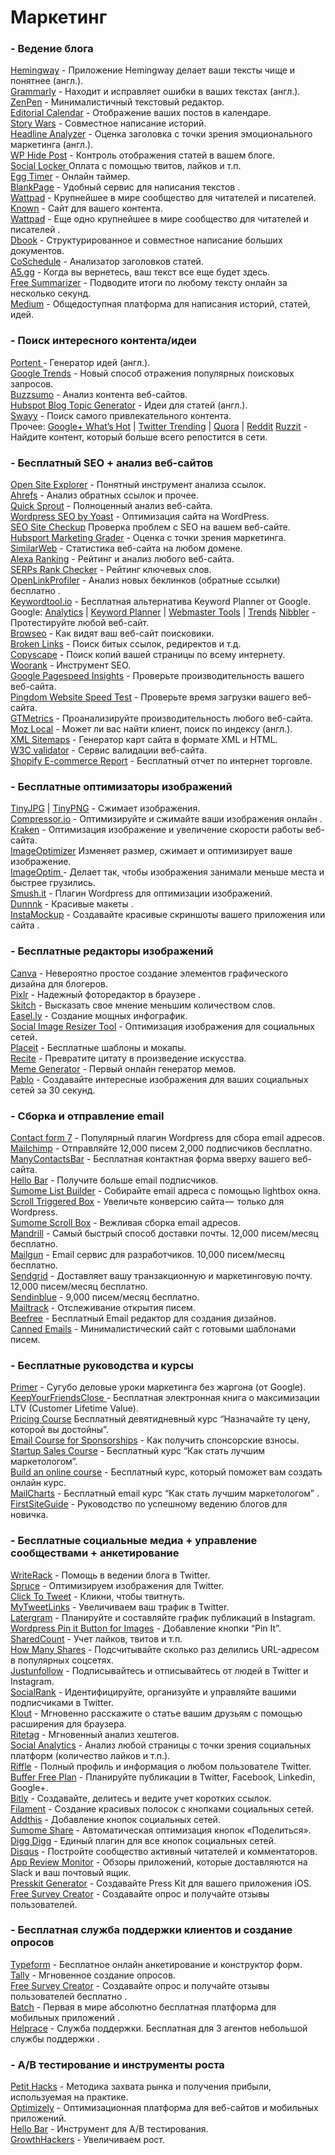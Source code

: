 # Маркетинг
### - Ведение блога

[Hemingway](http://www.hemingwayapp.com/) - Приложение Hemingway делает ваши тексты чище и понятнее (англ.).          
[Grammarly](https://free.grammarly.com/) - Находит и исправляет ошибки в ваших текстах (англ.).          
[ZenPen](http://www.zenpen.io/) - Минималистичный текстовый редактор.          
[Editorial Calendar](https://wordpress.org/plugins/editorial-calendar/) - Отображение ваших постов в календаре.          
[Story Wars](https://www.storywars.net/) - Совместное написание историй.          
[Headline Analyzer](http://www.aminstitute.com/headline/) - Оценка заголовка с точки зрения эмоционального маркетинга (англ.).          
[WP Hide Post](https://wordpress.org/plugins/wp-hide-post/) - Контроль отображения статей в вашем блоге.          
[Social Locker ](https://wordpress.org/plugins/social-locker/)   Оплата с помощью твитов, лайков и т.п.          
[Egg Timer](http://e.ggtimer.com/) - Онлайн таймер.          
[BlankPage](https://blankpage.io/) - Удобный сервис для написания текстов .          
[Wattpad](https://www.wattpad.com/signup) - Крупнейшее в мире сообщество для читателей и писателей.          
[Known](https://withknown.com/) - Сайт для вашего контента.          
[Wattpad](https://www.wattpad.com/signup) - Еще одно крупнейшее в мире сообщество для читателей и писателей .          
[Dbook](https://www.dbook.org/) - Структурированное и совместное написание больших документов.          
[CoSchedule](http://coschedule.com/headline-analyzer) - Анализатор заголовков статей.          
[A5.gg](http://a5.gg/) - Когда вы вернетесь, ваш текст все еще будет здесь.          
[Free Summarizer](http://freesummarizer.com/) - Подводите итоги по любому тексту онлайн за несколько секунд.          
[Medium](http://medium.com/) - Общедоступная платформа для написания историй, статей, идей.          

### - Поиск интересного контента/идеи

[Portent ](http://www.portent.com/tools/title-maker) - Генератор идей (англ.).          
[Google Trends](http://www.google.com/trends/hottrends/visualize?pn=p1) - Новый способ отражения популярных поисковых запросов.          
[Buzzsumo](http://buzzsumo.com/) - Анализ контента веб-сайтов.          
[Hubspot Blog Topic Generator](http://www.hubspot.com/blog-topic-generator) - Идеи для статей (англ.).          
[Swayy](http://www.swayy.co/) -  Поиск самого привлекательного контента.          
Прочее: [Google+ What’s Hot](https://plus.google.com/explore/) | [Twitter Trending](https://twitter.com/) | [Quora](http://www.quora.com/Content-Strategy) | [Reddit](http://www.reddit.com/)
[Ruzzit](http://www.ruzzit.com/) - Найдите контент, который больше всего репостится в сети.          

### - Бесплатный SEO + анализ веб-сайтов

[Open Site Explorer](https://moz.com/researchtools/ose/) - Понятный инструмент анализа ссылок.          
[Ahrefs](https://ahrefs.com/) - Анализ обратных ссылок и прочее.          
[Quick Sprout](http://www.quicksprout.com/) - Полноценный анализ веб-сайта.          
[Wordpress SEO by Yoast](https://wordpress.org/plugins/wordpress-seo/) - Оптимизация сайта на WordPress.          
[SEO Site Checkup](http://seositecheckup.com/)  Проверка проблем с SEO на вашем веб-сайте.          
[Hubsport Marketing Grader](https://marketing.grader.com/) - Оценка с точки зрения маркетинга.          
[SimilarWeb](http://www.similarweb.com/) - Статистика веб-сайта на любом домене.          
[Alexa Ranking](http://www.alexa.com/) - Рейтинг и анализ любого веб-сайта.          
[SERPs Rank Checker](https://serps.com/tools/rank_checker) - Рейтинг ключевых слов.          
[OpenLinkProfiler](http://openlinkprofiler.org/) - Анализ новых беклинков (обратные ссылки) бесплатно           .          
[Keywordtool.io](http://keywordtool.io/) - Бесплатная альтернатива Keyword Planner от Google.           
Google: [Analytics](http://www.google.com/analytics/) | [Keyword Planner](http://adwords.google.com/keywordplanner) | [Webmaster Tools](https://www.google.com/webmasters/tools/home?hl=en) | [Trends](http://www.google.com/trends/)
[Nibbler](http://nibbler.silktide.com/) - Протестируйте любой веб-сайт.          
[Browseo](http://www.browseo.net/) - Как видят ваш веб-сайт поисковики.          
[Broken Links](http://www.internetmarketingninjas.com/seo-tools/google-sitemap-generator/) - Поиск битых ссылок, редиректов и т.д.          
[Copyscape](http://www.copyscape.com/) - Поиск копий вашей страницы по всему интернету.          
[Woorank](http://www.woorank.com/) - Инструмент SEO.          
[Google Pagespeed Insights](https://developers.google.com/speed/pagespeed/insights/) - Проверьте производительность вашего веб-сайта.          
[Pingdom Website Speed Test](http://tools.pingdom.com/fpt/) - Проверьте время загрузки вашего веб-сайта.          
[GTMetrics](http://gtmetrix.com/) - Проанализируйте производительность любого веб-сайта.          
[Moz Local](https://moz.com/local/search) - Может ли вас найти клиент, поиск по индексу (англ.).          
[XML Sitemaps](https://www.xml-sitemaps.com/) - Генератор карт сайта в формате XML и HTML.          
[W3C validator](http://validator.w3.org/) - Сервис валидации веб-сайта.          
[Shopify E-commerce Report](https://ecommerce.shopify.com/grader) - Бесплатный отчет по интернет торговле.          


### - Бесплатные оптимизаторы изображений

[TinyJPG](https://tinyjpg.com/)  | [TinyPNG](https://tinypng.com/) - Сжимает изображения.          
[Compressor.io](https://compressor.io/) - Оптимизируйте и сжимайте ваши изображения онлайн           .          
[Kraken](https://kraken.io/web-interface) - Оптимизация изображение и увеличение скорости работы веб-сайта.          
[ImageOptimizer](http://www.imageoptimizer.net/Pages/Home.aspx)  Изменяет размер, сжимает и оптимизирует ваше изображение.          
[ImageOptim ](https://imageoptim.com/) - Делает так, чтобы изображения занимали меньше места и быстрее грузились.          
[Smush.it](https://wordpress.org/plugins/wp-smushit/) - Плагин Wordpress для оптимизации изображений.          
[Dunnnk](http://dunnnk.com/) - Красивые макеты           .          
[InstaMockup](http://www.instamockup.com/) - Создавайте красивые скриншоты вашего приложения или сайта           .          

### - Бесплатные редакторы изображений

[Canva](https://www.canva.com/) - Невероятно простое создание элементов графического дизайна для блогеров.          
[Pixlr](http://apps.pixlr.com/editor/ ) - Надежный фоторедактор в браузере           .          
[Skitch](https://evernote.com/skitch/) - Высказать свое мнение меньшим количеством слов.          
[Easel.ly](http://www.easel.ly/) - Создание мощных инфографик.          
[Social Image Resizer Tool](http://www.internetmarketingninjas.com/seo-tools/favicon-generator-crop-images/) - Оптимизация изображения для социальных сетей.          
[Placeit](https://placeit.net/) - Бесплатные шаблоны и мокапы.          
[Recite](http://www.recitethis.com/) - Превратите цитату в произведение искусства.          
[Meme Generator](http://memegenerator.net/) - Первый онлайн генератор мемов.          
[Pablo](https://buffer.com/pablo) - Создавайте интересные изображения для ваших социальных сетей за 30 секунд.          


### - Сборка и отправление email</blockquote><br/>

[Contact form 7](https://wordpress.org/plugins/contact-form-7/) - Популярный плагин Wordpress для сбора email адресов.          
[Mailchimp](http://mailchimp.com/) - Отправляйте 12,000 писем 2,000 подписчиков бесплатно.          
[ManyContactsBar](https://www.manycontacts.com/) - Бесплатная контактная форма вверху вашего веб-сайта.          
[Hello Bar](http://hellobar.com) - Получите больше email подписчиков.          
[Sumome List Builder](https://sumome.com/app/list-builder) - Собирайте email адреса с помощью lightbox окна.          
[Scroll Triggered Box](https://wordpress.org/plugins/dreamgrow-scroll-triggered-box/) - Увеличьте конверсию сайта —  только для Wordpress.          
[Sumome Scroll Box](http://sumome.com/app/scroll-box) - Вежливая сборка email адресов.          
[Mandrill](http://mandrill.com/) - Самый быстрый способ доставки почты. 12,000  писем/месяц бесплатно.          
[Mailgun](http://www.mailgun.com/) - Email сервис для разработчиков. 10,000 писем/месяц бесплатно.          
[Sendgrid](https://sendgrid.com/) - Доставляет вашу транзакционную и маркетинговую почту. 12,000 писем/месяц бесплатно.          
[Sendinblue](https://www.sendinblue.com/) - 9,000 писем/месяц бесплатно.          
[Mailtrack](https://mailtrack.io/en/) - Отслеживание открытия писем.          
[Beefree](https://beefree.io/index.aspx) - Бесплатный Email редактор для создания дизайнов.          
[Canned Emails](http://www.cannedemails.com/) - Минималистический сайт с готовыми шаблонами писем.          

### - Бесплатные руководства и курсы

[Primer](https://www.yourprimer.com/) - Сугубо деловые уроки маркетинга без жаргона (от Google).          
[KeepYourFriendsClose ](https://receiptful.com/customer-lifetime-value-book) - Бесплатная электронная книга о максимизации LTV (Customer Lifetime Value).          
[Pricing Course](http://doubleyourfreelancing.com/free-pricing-course/)  Бесплатный девятидневный курс “Назначайте ту цену, которой вы достойны”.          
[Email Course for Sponsorships](http://youcangetsponsors.com/producthunt) - Как получить спонсорские взносы.          
[Startup Sales Course](http://buyin.startupsalesbootcamp.com/) - Бесплатный курс “Как стать лучшим маркетологом”.          
[Build an online course](https://a-course-about-building-online-courses.teachery.co/default) - Бесплатный курс, который поможет вам создать онлайн курс.          
[MailCharts](http://www.mailcharts.com/email-marketing-best-practices) - Бесплатный email курс “Как стать лучшим маркетологом” .          
[FirstSiteGuide](http://firstsiteguide.com/blogging-intro/) - Руководство по успешному ведению блогов для новичка.          


### - Бесплатные социальные медиа + управление сообществами + анкетирование

[WriteRack](http://writerack.com/) - Помощь в ведении блога в Twitter.          
[Spruce](http://www.tryspruce.com/) - Оптимизируем изображения для Twitter.          
[Click To Tweet](http://coschedule.com/click-to-tweet) - Кликни, чтобы твитнуть.          
[MyTweetLinks](http://mytweetlinks.com/) - Увеличиваем ваш трафик в Twitter.          
[Latergram](http://www.latergram.me/) - Планируйте и составляйте график публикаций в Instagram.          
[Wordpress Pin it Button for Images](https://wordpress.org/plugins/pinterest-pin-it-button-for-images/) - Добавление кнопки “Pin It”.          
[SharedCount](http://www.sharedcount.com/) - Учет лайков, твитов и т.п.          
[How Many Shares](http://howmanyshares.com/) - Подсчитывайте сколько раз делились URL-адресом в популярных соцсетях.           
[Justunfollow](http://www.justunfollow.com/) - Подписывайтесь и отписывайтесь от людей в Twitter и Instagram.          
[SocialRank](https://www.socialrank.com/) - Идентифицируйте, организуйте и управляйте вашими подписчиками в Twitter.          
[Klout](http://blog.klout.com/2014/06/klout-browser-extensions/) - Мгновенно расскажите о статье вашим друзьям с помощью расширения для браузера.          
[Ritetag](https://ritetag.com/hashtag-academy/ritetag-browser-extensions-scheduling-productivity) - Мгновенный анализ хештегов.          
[Social Analytics](https://chrome.google.com/webstore/detail/social-analytics/pgckigmaefoaemjpijdepakcghjkggmg/related) - Анализ любой страницы с точки зрения социальных платформ (количество лайков и т.п.).          
[Riffle](http://crowdriff.com/riffle/) - Полный профиль и информация о любом пользователе Twitter.          
[Buffer Free Plan](https://bufferapp.com) - Планируйте публикации в Twitter, Facebook, Linkedin, Google+.          
[Bitly](https://bitly.com/) - Создавайте, делитесь и ведите учет коротких ссылок.          
[Filament](http://filament.io/flare) - Создание красивых полосок с кнопками социальных сетей.          
[Addthis](http://www.addthis.com/) - Добавление кнопок социальных сетей.          
[Sumome Share](https://sumome.com/app/share) - Автоматическая оптимизация кнопок «Поделиться».          
[Digg Digg](https://wordpress.org/plugins/digg-digg/installation/) - Единый плагин для все кнопок социальных сетей.          
[Disqus](https://disqus.com/) - Постройте сообщество активный читателей и комментаторов.          
[App Review Monitor](https://launchkit.io/reviews) - Обзоры приложений, которые доставляются на Slack и ваш почтовый ящик.          
[Presskit Generator](http://presskitgenerator.com/) - Создавайте Press Kit для вашего приложения iOS.          
[Free Survey Creator](http://www.freesurveycreator.com/) - Создавайте опрос и получайте отзывы пользователей.          


### - Бесплатная служба поддержки клиентов и создание опросов

[Typeform](http://www.typeform.com/) - Бесплатное онлайн анкетирование и конструктор форм.          
[Tally](http://tally.tl/) - Мгновенное создание опросов.          
[Free Survey Creator](http://www.freesurveycreator.com/) - Создавайте опрос и получайте отзывы пользователей бесплатно           .          
[Batch](https://batch.com/) - Первая в мире абсолютно бесплатная платформа для мобильных приложений           .          
[Helprace](http://helprace.com/) - Служба поддержки. Бесплатная для 3 агентов небольшой службы поддержки           .          



### - A/B тестирование и инструменты роста

[Petit Hacks](http://petithacks.com/) - Методика захвата рынка и получения прибыли, используемая на практике.          
[Optimizely](https://www.optimizely.com) - Оптимизационная платформа для веб-сайтов и мобильных приложений.          
[Hello Bar](http://Write%20better%20content%20and%20have%20a%20fully%20optimized%20WordPress%20site) - Инструмент для A/B тестирования.          
[GrowthHackers](https://growthhackers.com/) - Увеличиваем рост.          
